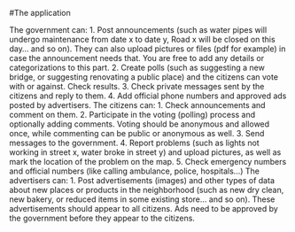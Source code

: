 #The application

The government can: 1. Post announcements (such as water pipes will undergo maintenance from date x to date y, Road x will be closed on this day… and so on). They can also upload pictures or files (pdf for example) in case the announcement needs that. You are free to add any details or categorizations to this part.  2. Create polls (such as suggesting a new bridge, or suggesting renovating a public place) and the citizens can vote with or against. Check results. 3. Check private messages sent by the citizens and reply to them. 4. Add official phone numbers and approved ads posted by advertisers. The citizens can: 1. Check announcements and comment on them. 2. Participate in the voting (polling) process and optionally adding comments. Voting should be anonymous and allowed once, while commenting can be public or anonymous as well. 3. Send messages to the government. 4. Report problems (such as lights not working in street x, water broke in street y) and upload pictures, as well as mark the location of the problem on the map. 5. Check emergency numbers and official numbers (like calling ambulance, police, hospitals…) The advertisers can: 1. Post advertisements (images) and other types of data about new places or products in the neighborhood (such as new dry clean, new bakery, or reduced items in some existing store… and so on). These advertisements should appear to all citizens. Ads need to be approved by the government before they appear to the citizens. 
